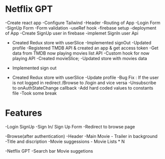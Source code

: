 # Netflix GPT

-Create react app
-Configure Tailwind
-Header
-Routing of App
-Login Form
-SignUp Form
-Form validation
-useRef hook
-firebase setup
-deployment of App
-Create SignUp user in firebase
-implemet SignIn user Api

- Created Redux store with userSlice
  -Implemented signOut
  -Updated profile
  -Registered TMDB API & created an app & get access token
  -Get data from TMDB now playing movies list API
  -Custom hook for now playing API
  -Created movieSlice;
  -Updated store with movies data

- Implemented sign out
- Created Redux store with userSlice
  -Update profile
  -Bug Fix : If the user is not logged in redirect /Browse to /login and vice versa
  -Unsubscribe to onAuthStateChange callback
  -Add hard coded values to constants file
  -Took some break

# Features

-Login SignUp
-Sign In/ Sign Up Form
-Redirect to browse page

-Browse(after authentication)
-Header
-Main Movie - Trailer in background
-Title and discription
-Movie suggessions - Movie Lists \* N

-Netflix GPT
-Search bar
Movie suggetions
